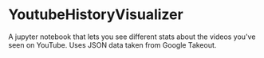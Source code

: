 # YoutubeHistoryVisualizer
A jupyter notebook that lets you see different stats about the videos you've seen on YouTube. Uses JSON data taken from Google Takeout.

